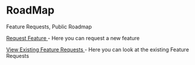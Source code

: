 # RoadMap
Feature Requests, Public Roadmap

[ Request Feature ](https://github.com/GamerGraph/RoadMap/issues/new?assignees=&labels=&template=feature_request.md&title=) - Here you can request a new feature

[ View Existing Feature Requests ](https://github.com/GamerGraph/RoadMap/issues) - Here you can look at the existing Feature Requests

